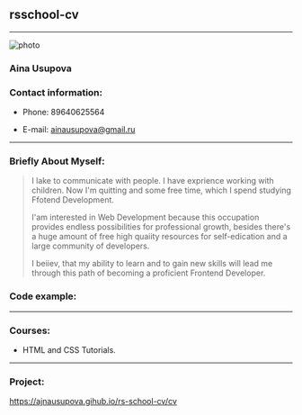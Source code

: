## rsschool-cv
___
<image src="/images/picture.jpg" alt="photo">
  
### Aina Usupova

### Contact information:

* Phone: 89640625564

* E-mail: ainausupova@gmail.ru

___
### Briefly About Myself:

> I lake to communicate with people. I have exprience working with children. Now I'm quitting and some free time, which I spend studying Ffotend Development.
>
> I'am interested in Web Development because this occupation provides endless possibilities for professional growth,
> besides there's a huge amount of free high quaiity resources for self-edication and a large community of developers.
>
> I beiiev, that my ability to learn and to gain new skills will lead me through this path of becoming a proficient Frontend Developer.

### Code example:



___

### Courses:

* HTML and CSS Tutorials.

___

### Project:

https://ajnausupova.gihub.io/rs-school-cv/cv
